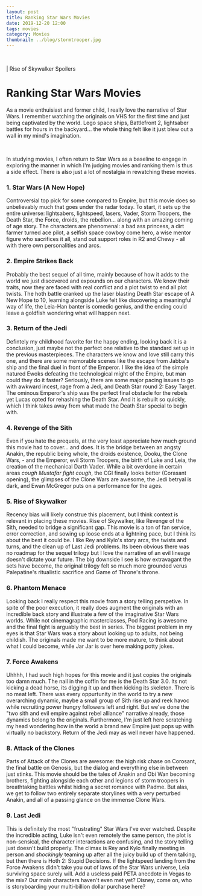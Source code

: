 ```yaml
---
layout: post
title: Ranking Star Wars Movies
date: 2019-12-20 12:00
tags: movies
category: Movies
thumbnail: ../blog/stormtrooper.jpg
---
```


<br>

| Rise of Skywalker Spoilers

# Ranking Star Wars Movies
As a movie enthuisiast and former child, I really love the narrative of Star Wars. I remember watching the originals on VHS for the first time and just being captivated by the world. Lego space ships, Battlefront 2, lightsaber battles for hours in the backyard... the whole thing felt like it just blew out a wall in my mind's imagination.

<br>

In studying movies, I often return to Star Wars as a baseline to engage in exploring the manner in which I'm judging movies and ranking them is thus a side effect. There is also just a lot of nostalgia in rewatching these movies.

### 1. Star Wars (A New Hope)
Controversial top pick for some compared to Empire, but this movie does so unbelievably much that goes under the radar today. To start, it sets up the entire universe: lightsabers, lightspeed, lasers, Vader, Storm Troopers, the Death Star, the Force, droids, the rebellion... along with an amazing coming of age story. The characters are phenomenal: a bad ass princess, a dirt farmer turned ace pilot, a selfish space cowboy come hero, a wise mentor figure who sacrifices it all, stand out support roles in R2 and Chewy - all with there own personalities and arcs.

### 2. Empire Strikes Back
Probably the best sequel of all time, mainly because of how it adds to the world we just discovered and expounds on our characters. We know their traits, now they are faced with real conflict and a plot twist to end all plot twists. The hoth battle cranked up the laser blasting Death Star escape of A New Hope to 10, learning alongside Luke felt like discovering a meaningful way of life, the Leia-Han banter is comedic genius, and the ending could leave a goldfish wondering what will happen next.

### 3. Return of the Jedi
Defintely my childhood favorite for the happy ending, looking back it is a conclusion, just maybe not the perfect one relative to the standard set up in the previous masterpieces. The characters we know and love still carry this one, and there are some memorable scenes like the escape from Jabba's ship and the final duel in front of the Emperor. I like the idea of the simple natured Ewoks defeating the technological might of the Empire, but man could they do it faster? Seriously, there are some major pacing issues to go with awkward incest, rage from a Jedi, and Death Star round 2: Easy Target. The ominous Emperor's ship was the perfect final obstacle for the rebels yet Lucas opted for rehashing the Death Star. And it is rebuilt so quickly, which I think takes away from what made the Death Star special to begin with.

### 4. Revenge of the Sith
Even if you hate the prequels, at the very least appreciate how much ground this movie had to cover... and does. It is the bridge between an angsty Anakin, the republic being whole, the droids existence, Dooku, the Clone Wars, - and the Emperor, evil Storm Troopers, the birth of Luke and Leia, the creation of the mechanical Darth Vader. While a bit overdone in certain areas *cough Mustafar fight cough*, the CGI finally looks better (Corasant opening), the glimpses of the Clone Wars are awesome, the Jedi betryal is dark, and Ewan McGregor puts on a performance for the ages.

### 5. Rise of Skywalker
Recency bias will likely construe this placement, but I think context is relevant in placing these movies. Rise of Skywalker, like Revenge of the Sith, needed to bridge a significant gap. This movie is a ton of fan service, error correction, and sowing up loose ends at a lightning pace, but I think its about the best it could be. I like Rey and Kylo's story arcs, the twists and turns, and the clean up of Last Jedi problems. Its been obvious there was no roadmap for the sequel trilogy but I love the narrative of an evil lineage doesn't dictate your future. The big downside I see is how extravagant the sets have become, the original trilogy felt so much more grounded verus Palepatine's ritualistic sacrifice and Game of Throne's throne.

### 6. Phantom Menace
Looking back I really respect this movie from a story telling perspetive. In spite of the poor execution, it really does augment the originals with an incredible back story and illustrate a few of the imaginative Star Wars worlds. While not cinemagraphic masterclasses, Pod Racing is awesome and the final fight is arguably the best in series. The biggest problem in my eyes is that Star Wars was a story about looking up to adults, not being childish. The originals made me want to be more mature, to think about what I could become, while Jar Jar is over here making potty jokes.

### 7. Force Awakens
Uhhhh, I had such high hopes for this movie and it just copies the originals too damn much. The nail in the coffin for me is the Death Star 3.0. Its not kicking a dead horse, its digging it up and then kicking its skeleton. There is no meat left. There was every oppurtunity in the world to try a new overarching dynamic, maybe a small group of Sith rise up and reek havoc while recruiting power hungry followers left and right. But we've done the "two sith and evil empire against rebel alliance" narrative already, those dynamics belong to the originals. Furthermore, I'm just left here scratching my head wondering how in the world a brand new Empire just pops up with virtually no backstory. Return of the Jedi may as well never have happened.

### 8. Attack of the Clones
Parts of Attack of the Clones are awesome: the high risk chase on Corosant, the final battle on Genosis, but the dialog and everything else in between just stinks. This movie should be the tales of Anakin and Obi Wan becoming brothers, fighting alongside each other and legions of storm troopers in breathtaking battles whilst hiding a secret romance with Padme. But alas, we get to follow two entirely separate storylines with a very perturbed Anakin, and all of a passing glance on the immense Clone Wars.

### 9. Last Jedi
This is definitely the most "frustrating" Star Wars I've ever watched. Despite the incredible acting, Luke isn't even remotely the same person, the plot is non-sensical, the character interactions are confusing, and the story telling just doesn't build properly. The climax is Rey and Kylo finally meeting in person and *shockingly* teaming up after all the juicy build up of them talking, but then there is Hoth 2: Stupid Decisions. If the lightspeed landing from the Force Awakens didn't take you out of laws of the Star Wars universe, Leia surviving space surely will. Add a useless paid PETA anecdote in Vegas to the mix? Our main characters haven't even met yet? Disney, come on, who is storyboarding your multi-billion dollar purchase here?

<br>

<!-- pink panther, tom and jerry, calvin and hobbes, dr suess -->